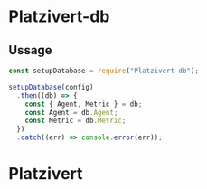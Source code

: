 # Platzivert-db

## Ussage

```js
const setupDatabase = require("Platzivert-db");

setupDatabase(config)
  .then((db) => {
    const { Agent, Metric } = db;
    const Agent = db.Agent;
    const Metric = db.Metric;
  })
  .catch((err) => console.error(err));
```

# Platzivert
